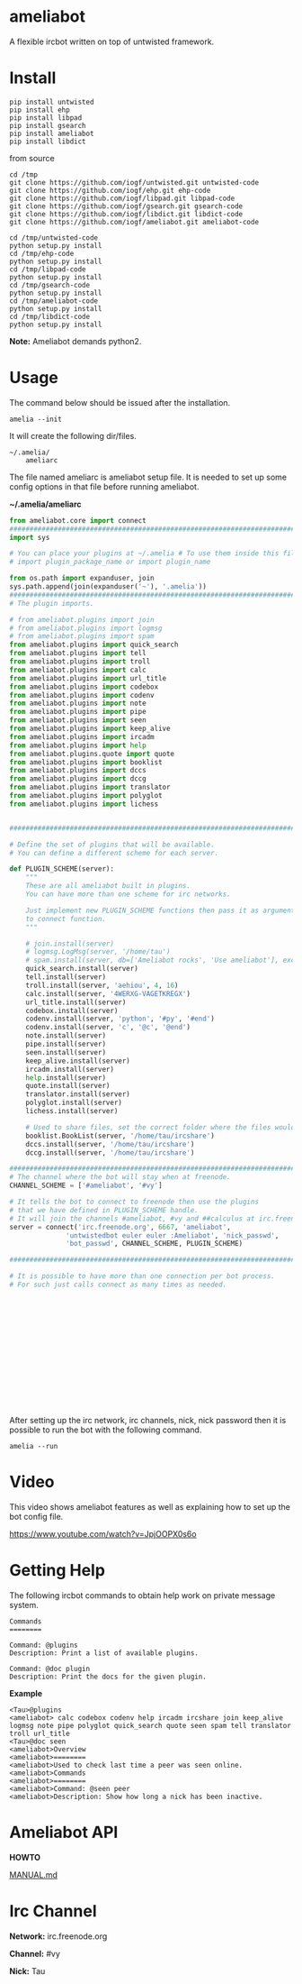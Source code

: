 ameliabot
=========

A flexible ircbot written on top of untwisted framework.

Install
=======

~~~
pip install untwisted
pip install ehp
pip install libpad
pip install gsearch
pip install ameliabot    
pip install libdict
~~~

from source

~~~
cd /tmp
git clone https://github.com/iogf/untwisted.git untwisted-code
git clone https://github.com/iogf/ehp.git ehp-code
git clone https://github.com/iogf/libpad.git libpad-code
git clone https://github.com/iogf/gsearch.git gsearch-code
git clone https://github.com/iogf/libdict.git libdict-code
git clone https://github.com/iogf/ameliabot.git ameliabot-code

cd /tmp/untwisted-code
python setup.py install
cd /tmp/ehp-code
python setup.py install
cd /tmp/libpad-code
python setup.py install
cd /tmp/gsearch-code
python setup.py install
cd /tmp/ameliabot-code
python setup.py install
cd /tmp/libdict-code
python setup.py install
~~~


**Note:** 
Ameliabot demands python2.

Usage
=====

The command below should be issued after the installation.

~~~
amelia --init
~~~

It will create the following dir/files.

~~~
~/.amelia/
    ameliarc

~~~

The file named ameliarc is ameliabot setup file. It is needed to set up
some config options in that file before running ameliabot.

**~/.amelia/ameliarc**

~~~python
from ameliabot.core import connect
##############################################################################
import sys

# You can place your plugins at ~/.amelia # To use them inside this file just do.
# import plugin_package_name or import plugin_name

from os.path import expanduser, join
sys.path.append(join(expanduser('~'), '.amelia'))
##############################################################################
# The plugin imports.

# from ameliabot.plugins import join
# from ameliabot.plugins import logmsg
# from ameliabot.plugins import spam
from ameliabot.plugins import quick_search
from ameliabot.plugins import tell
from ameliabot.plugins import troll
from ameliabot.plugins import calc
from ameliabot.plugins import url_title
from ameliabot.plugins import codebox
from ameliabot.plugins import codenv
from ameliabot.plugins import note
from ameliabot.plugins import pipe
from ameliabot.plugins import seen
from ameliabot.plugins import keep_alive
from ameliabot.plugins import ircadm
from ameliabot.plugins import help
from ameliabot.plugins.quote import quote
from ameliabot.plugins import booklist
from ameliabot.plugins import dccs
from ameliabot.plugins import dccg
from ameliabot.plugins import translator
from ameliabot.plugins import polyglot
from ameliabot.plugins import lichess


##############################################################################

# Define the set of plugins that will be available.
# You can define a different scheme for each server.

def PLUGIN_SCHEME(server):
    """
    These are all ameliabot built in plugins.
    You can have more than one scheme for irc networks.

    Just implement new PLUGIN_SCHEME functions then pass it as argument
    to connect function.
    """

    # join.install(server)
    # logmsg.LogMsg(server, '/home/tau')
    # spam.install(server, db=['Ameliabot rocks', 'Use ameliabot'], excpt=['#freenode'])
    quick_search.install(server)
    tell.install(server)
    troll.install(server, 'aehiou', 4, 16)
    calc.install(server, '4WERXG-VAGETKREGX')
    url_title.install(server)
    codebox.install(server)
    codenv.install(server, 'python', '#py', '#end')
    codenv.install(server, 'c', '@c', '@end')
    note.install(server)
    pipe.install(server)
    seen.install(server)
    keep_alive.install(server)
    ircadm.install(server)
    help.install(server)
    quote.install(server)
    translator.install(server)
    polyglot.install(server)
    lichess.install(server)

    # Used to share files, set the correct folder where the files would be in.
    booklist.BookList(server, '/home/tau/ircshare')
    dccs.install(server, '/home/tau/ircshare')
    dccg.install(server, '/home/tau/ircshare')

##############################################################################
# The channel where the bot will stay when at freenode.
CHANNEL_SCHEME = ['#ameliabot', '#vy']

# It tells the bot to connect to freenode then use the plugins
# that we have defined in PLUGIN_SCHEME handle.
# It will join the channels #ameliabot, #vy and ##calculus at irc.freenode.org
server = connect('irc.freenode.org', 6667, 'ameliabot', 
              'untwistedbot euler euler :Ameliabot', 'nick_passwd',
              'bot_passwd', CHANNEL_SCHEME, PLUGIN_SCHEME)

##############################################################################

# It is possible to have more than one connection per bot process. 
# For such just calls connect as many times as needed.

















~~~

After setting up the irc network, irc channels, nick, nick password then it is possible 
to run the bot with the following command.

~~~
amelia --run
~~~

Video
=====

This video shows ameliabot features as well as explaining how to set up the bot config file.

https://www.youtube.com/watch?v=JpjOOPX0s6o

Getting Help
============

The following ircbot commands to obtain help work on private message system.

~~~
Commands
========

Command: @plugins
Description: Print a list of available plugins.

Command: @doc plugin
Description: Print the docs for the given plugin.

~~~

**Example**

~~~
<Tau>@plugins
<ameliabot> calc codebox codenv help ircadm ircshare join keep_alive logmsg note pipe polyglot quick_search quote seen spam tell translator troll url_title
<Tau>@doc seen
<ameliabot>Overview
<ameliabot>========
<ameliabot>Used to check last time a peer was seen online.
<ameliabot>Commands
<ameliabot>========
<ameliabot>Command: @seen peer
<ameliabot>Description: Show how long a nick has been inactive.
~~~

Ameliabot API
=============

**HOWTO**

[MANUAL.md](MANUAL.md)


Irc Channel
===========

**Network:**
irc.freenode.org

**Channel:**
#vy

**Nick:**
Tau













